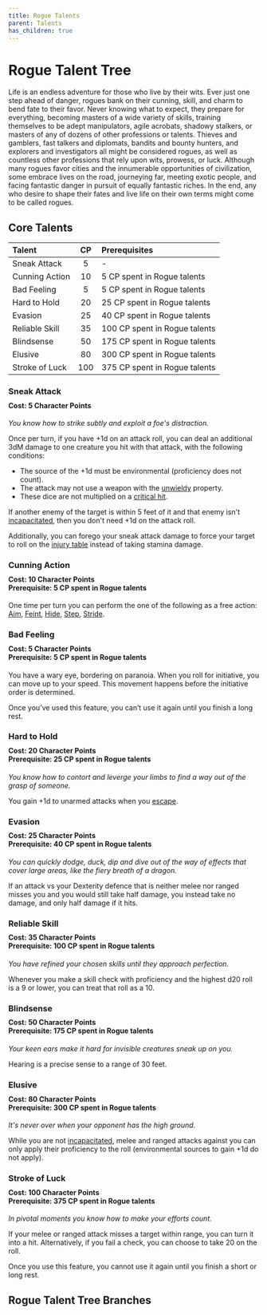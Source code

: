 ```yaml
---
title: Rogue Talents
parent: Talents
has_children: true
---
```


# Rogue Talent Tree
Life is an endless adventure for those who live by their wits. Ever just one step ahead of danger, rogues bank on their cunning, skill, and charm to bend fate to their favor. Never knowing what to expect, they prepare for everything, becoming masters of a wide variety of skills, training themselves to be adept manipulators, agile acrobats, shadowy stalkers, or masters of any of dozens of other professions or talents. Thieves and gamblers, fast talkers and diplomats, bandits and bounty hunters, and explorers and investigators all might be considered rogues, as well as countless other professions that rely upon wits, prowess, or luck. Although many rogues favor cities and the innumerable opportunities of civilization, some embrace lives on the road, journeying far, meeting exotic people, and facing fantastic danger in pursuit of equally fantastic riches. In the end, any who desire to shape their fates and live life on their own terms might come to be called rogues.

## Core Talents

| Talent | CP | Prerequisites |
|:-------|:--:|:--------------|
| Sneak Attack | 5 | - |
| Cunning Action | 10 | 5 CP spent in Rogue talents  |
| Bad Feeling | 5 | 5 CP spent in Rogue talents |
| Hard to Hold | 20 | 25 CP spent in Rogue talents |
| Evasion | 25 | 40 CP spent in Rogue talents |
| Reliable Skill | 35 | 100 CP spent in Rogue talents |
| Blindsense | 50 | 175 CP spent in Rogue talents |
| Elusive | 80 | 300 CP spent in Rogue talents |
| Stroke of Luck | 100 | 375 CP spent in Rogue talents |

### Sneak Attack

<div style="margin-top:-10px;"></div>

#### **Cost:** 5 Character Points
*You know how to strike subtly and exploit a foe's distraction.*

Once per turn, if you have +1d on an attack roll, you can deal an additional 3dM damage to one creature you hit with that attack, with the following conditions:
* The source of the +1d must be environmental (proficiency does not count). 
* The attack may not use a weapon with the [unwieldy](https://stormchaserroleplaying.com/stormchaserRPG/Equipment/Weapons/Glossary/#unwieldy) property.
* These dice are not multiplied on a [critical hit](https://stormchaserroleplaying.com/stormchaserRPG/General/Damage/Roll/#critical-hits).

If another enemy of the target is within 5 feet of it and that enemy isn't [incapacitated](https://stormchaserroleplaying.com/stormchaserRPG/Conditions/Incapacitated/), then you don't need +1d on the attack roll.

Additionally, you can forego your sneak attack damage to force your target to roll on the [injury table](https://stormchaserroleplaying.com/stormchaserRPG/Combat/DamageandHealing/Injuries/) instead of taking stamina damage.

### Cunning Action

<div style="margin-top:-10px;"></div>

#### **Cost:** 10 Character Points<br>**Prerequisite:** 5 CP spent in Rogue talents
One time per turn you can perform the one of the following as a free action: [Aim](https://stormchaserroleplaying.com/stormchaserRPG/Combat/Ranged/Aim/), [Feint](https://stormchaserroleplaying.com/stormchaserRPG/Combat/Melee/Feint/), [Hide](https://stormchaserroleplaying.com/stormchaserRPG/Skills/Stealth/Hide/), [Step](https://stormchaserroleplaying.com/stormchaserRPG/Combat/Moves/Step/), [Stride](https://stormchaserroleplaying.com/stormchaserRPG/Combat/Moves/Stride/).

### Bad Feeling 

<div style="margin-top:-10px;"></div>

#### **Cost:** 5 Character Points<br>**Prerequisite:** 5 CP spent in Rogue talents
You have a wary eye, bordering on paranoia. When you roll for initiative, you can move up to your speed. This movement happens before the initiative order is determined.

Once you’ve used this feature, you can’t use it again until you finish a long rest.

### Hard to Hold

<div style="margin-top:-10px;"></div>

#### **Cost:** 20 Character Points<br>**Prerequisite:** 25 CP spent in Rogue talents
*You know how to contort and leverge your limbs to find a way out of the grasp of someone.*

You gain +1d to unarmed attacks when you [escape](https://stormchaserroleplaying.com/stormchaserRPG/Combat/Melee/Escape/).

### Evasion

<div style="margin-top:-10px;"></div>

#### **Cost:** 25 Character Points<br>**Prerequisite:** 40 CP spent in Rogue talents
*You can quickly dodge, duck, dip and dive out of the way of effects that cover large areas, like the fiery breath of a dragon.*

If an attack vs your Dexterity defence that is neither melee nor ranged misses you and you would still take half damage, you instead take no damage, and only half damage if it hits. 

### Reliable Skill

<div style="margin-top:-10px;"></div>

#### **Cost:** 35 Character Points<br>**Prerequisite:** 100 CP spent in Rogue talents
*You have refined your chosen skills until they approach perfection.*

Whenever you make a skill check with proficiency and the highest d20 roll is a 9 or lower, you can treat that roll as a 10.

### Blindsense

<div style="margin-top:-10px;"></div>

#### **Cost:** 50 Character Points<br>**Prerequisite:** 175 CP spent in Rogue talents
*Your keen ears make it hard for invisible creatures sneak up on you.*

Hearing is a precise sense to a range of 30 feet.

### Elusive

<div style="margin-top:-10px;"></div>

#### **Cost:** 80 Character Points<br>**Prerequisite:** 300 CP spent in Rogue talents
*It's never over when your opponent has the high ground.*

While you are not [incapacitated](https://stormchaserroleplaying.com/stormchaserRPG/Conditions/Incapacitated/), melee and ranged attacks against you can only apply their proficiency to the roll (environmental sources to gain +1d do not apply).

### Stroke of Luck

<div style="margin-top:-10px;"></div>

#### **Cost:** 100 Character Points<br>**Prerequisite:** 375 CP spent in Rogue talents
*In pivotal moments you know how to make your efforts count.*

If your melee or ranged attack misses a target within range, you can turn it into a hit. Alternatively, if you fail a check, you can choose to take 20 on the roll.

Once you use this feature, you cannot use it again until you finish a short or long rest.

## Rogue Talent Tree Branches
